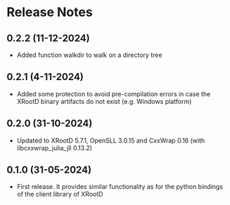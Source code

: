 
# Release Notes

## 0.2.2 (11-12-2024)
- Added function walkdir to walk on a directory tree

## 0.2.1 (4-11-2024)
- Added some protection to avoid pre-compilation errors in case the XRootD binary artifacts do not exist (e.g. Windows platform)

## 0.2.0 (31-10-2024)
- Updated to XRootD 5.7.1, OpenSLL 3.0.15 and CxxWrap 0.16 (with libcxxwrap_julia_jll 0.13.2)

## 0.1.0 (31-05-2024)
- First release. It provides similar functionality as for the python bindings of the client library of XRootD
